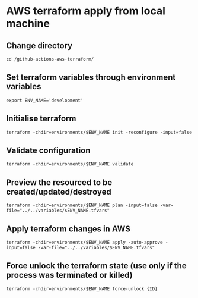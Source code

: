 # AWS terraform apply from local machine

## Change directory

    cd /github-actions-aws-terraform/

## Set terraform variables through environment variables

    export ENV_NAME='development'

## Initialise terraform

    terraform -chdir=environments/$ENV_NAME init -reconfigure -input=false

## Validate configuration

    terraform -chdir=environments/$ENV_NAME validate

## Preview the resourced to be created/updated/destroyed

    terraform -chdir=environments/$ENV_NAME plan -input=false -var-file="../../variables/$ENV_NAME.tfvars"

## Apply terraform changes in AWS

    terraform -chdir=environments/$ENV_NAME apply -auto-approve -input=false -var-file="../../variables/$ENV_NAME.tfvars"

## Force unlock the terraform state (use only if the process was terminated or killed)

    terraform -chdir=environments/$ENV_NAME force-unlock {ID}